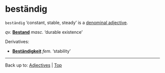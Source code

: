 # beständig

`beständig` ‘constant, stable, steady’ is a [denominal adjective](../../denominalAdjectives.md).

*qv.* **[Bestand](../../../nouns/b/be/Bestand.md)** *masc.* ‘durable existence’

Derivatives:
- **[Beständigkeit](../../../nouns/b/be/Bestaendigkeit.md)** *fem.* ‘stability’

----

Back up to: [Adjectives](../../index.md) | [Top](../../../index.md)

